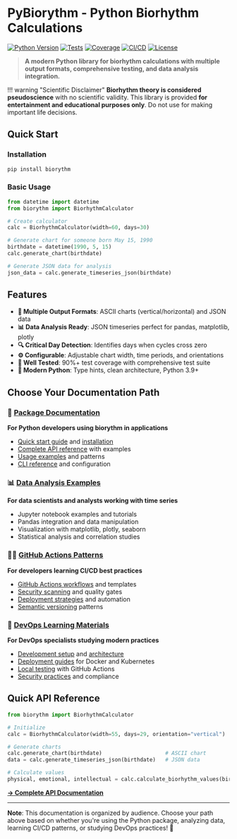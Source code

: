 # PyBiorythm - Python Biorhythm Calculations

[![Python Version](https://img.shields.io/badge/python-3.9%2B-blue.svg)](https://python.org)
[![Tests](https://img.shields.io/badge/tests-72%20passed-green.svg)](https://github.com/dkdndes/pybiorythm)
[![Coverage](https://img.shields.io/badge/coverage-90.33%25-brightgreen.svg)](https://github.com/dkdndes/pybiorythm)
[![CI/CD](https://github.com/dkdndes/pybiorythm/actions/workflows/ci.yml/badge.svg)](https://github.com/dkdndes/pybiorythm/actions/workflows/ci.yml)
[![License](https://img.shields.io/badge/license-MIT-blue.svg)](../LICENSE)

> **A modern Python library for biorhythm calculations with multiple output formats, comprehensive testing, and data analysis integration.**

!!! warning "Scientific Disclaimer"
    **Biorhythm theory is considered pseudoscience** with no scientific validity. This library is provided **for entertainment and educational purposes only**. Do not use for making important life decisions.

## Quick Start

### Installation
```bash
pip install biorythm
```

### Basic Usage
```python
from datetime import datetime
from biorythm import BiorhythmCalculator

# Create calculator
calc = BiorhythmCalculator(width=60, days=30)

# Generate chart for someone born May 15, 1990
birthdate = datetime(1990, 5, 15)
calc.generate_chart(birthdate)

# Generate JSON data for analysis
json_data = calc.generate_timeseries_json(birthdate)
```

## Features

- **🎯 Multiple Output Formats**: ASCII charts (vertical/horizontal) and JSON data
- **📊 Data Analysis Ready**: JSON timeseries perfect for pandas, matplotlib, plotly
- **🔍 Critical Day Detection**: Identifies days when cycles cross zero  
- **⚙️ Configurable**: Adjustable chart width, time periods, and orientations
- **🧪 Well Tested**: 90%+ test coverage with comprehensive test suite
- **🐍 Modern Python**: Type hints, clean architecture, Python 3.9+

## Choose Your Documentation Path

### 🐍 **[Package Documentation](package/)**
**For Python developers using biorythm in applications**
- [Quick start guide](user-guide/quick-start/) and [installation](user-guide/installation/)
- [Complete API reference](api/) with examples
- [Usage examples](user-guide/usage-examples/) and patterns
- [CLI reference](user-guide/cli/) and configuration

### 📊 **[Data Analysis Examples](examples/)**
**For data scientists and analysts working with time series**
- Jupyter notebook examples and tutorials
- Pandas integration and data manipulation  
- Visualization with matplotlib, plotly, seaborn
- Statistical analysis and correlation studies

### 👨‍💻 **[GitHub Actions Patterns](github-actions/)**
**For developers learning CI/CD best practices**
- [GitHub Actions workflows](workflows/github-actions/) and templates
- [Security scanning](workflows/security/) and quality gates
- [Deployment strategies](workflows/blue-green/) and automation
- [Semantic versioning](workflows/semantic-versioning/) patterns

### 🚀 **[DevOps Learning Materials](devops/)**
**For DevOps specialists studying modern practices**
- [Development setup](developer-guide/setup/) and [architecture](developer-guide/architecture/)
- [Deployment guides](deployment/) for Docker and Kubernetes
- [Local testing](deployment/local-testing/) with GitHub Actions
- [Security practices](deployment/security/) and compliance

## Quick API Reference

```python
from biorythm import BiorhythmCalculator

# Initialize
calc = BiorhythmCalculator(width=55, days=29, orientation="vertical")

# Generate charts
calc.generate_chart(birthdate)                    # ASCII chart
data = calc.generate_timeseries_json(birthdate)   # JSON data

# Calculate values  
physical, emotional, intellectual = calc.calculate_biorhythm_values(birthdate, date)
```

**[→ Complete API Documentation](api/calculator/)**

---

**Note**: This documentation is organized by audience. Choose your path above based on whether you're using the Python package, analyzing data, learning CI/CD patterns, or studying DevOps practices! 🎯